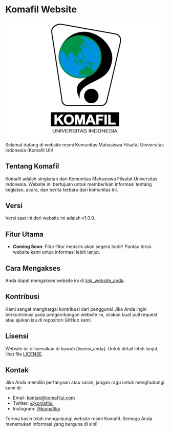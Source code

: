 # Komafil Website

![Komafil Logo](Asset/icon.png)

Selamat datang di website resmi Komunitas Mahasiswa Filsafat Universitas Indonesia (Komafil UI)!

## Tentang Komafil

Komafil adalah singkatan dari Komunitas Mahasiswa Filsafat Universitas Indonesia. Website ini bertujuan untuk memberikan informasi tentang kegiatan, acara, dan berita terbaru dari komunitas ini.

## Versi

Versi saat ini dari website ini adalah v1.0.0.

## Fitur Utama

- **Coming Soon**: Fitur-fitur menarik akan segera hadir! Pantau terus website kami untuk informasi lebih lanjut.

## Cara Mengakses

Anda dapat mengakses website ini di [link_website_anda](https://link.website.anda).

## Kontribusi

Kami sangat menghargai kontribusi dari pengguna! Jika Anda ingin berkontribusi pada pengembangan website ini, silakan buat pull request atau ajukan isu di repositori GitHub kami.

## Lisensi

Website ini dilisensikan di bawah [lisensi_anda]. Untuk detail lebih lanjut, lihat file [LICENSE](LICENSE).

## Kontak

Jika Anda memiliki pertanyaan atau saran, jangan ragu untuk menghubungi kami di:

- Email: [kontak@komafilui.com](mailto:kontak@komafilui.com)
- Twitter: [@komafilui](https://twitter.com/komafilui)
- Instagram: [@komafilui](https://instagram.com/komafilui)

Terima kasih telah mengunjungi website resmi Komafil. Semoga Anda menemukan informasi yang berguna di sini!
